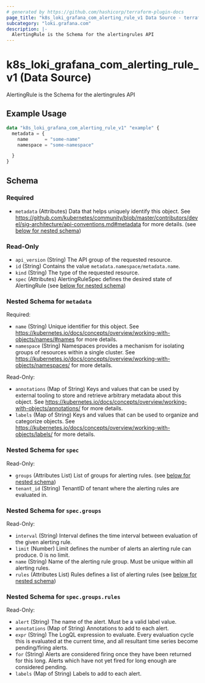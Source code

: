 ```yaml
---
# generated by https://github.com/hashicorp/terraform-plugin-docs
page_title: "k8s_loki_grafana_com_alerting_rule_v1 Data Source - terraform-provider-k8s"
subcategory: "loki.grafana.com"
description: |-
  AlertingRule is the Schema for the alertingrules API
---
```


# k8s_loki_grafana_com_alerting_rule_v1 (Data Source)

AlertingRule is the Schema for the alertingrules API

## Example Usage

```terraform
data "k8s_loki_grafana_com_alerting_rule_v1" "example" {
  metadata = {
    name      = "some-name"
    namespace = "some-namespace"

  }
}
```

<!-- schema generated by tfplugindocs -->
## Schema

### Required

- `metadata` (Attributes) Data that helps uniquely identify this object. See https://github.com/kubernetes/community/blob/master/contributors/devel/sig-architecture/api-conventions.md#metadata for more details. (see [below for nested schema](#nestedatt--metadata))

### Read-Only

- `api_version` (String) The API group of the requested resource.
- `id` (String) Contains the value `metadata.namespace/metadata.name`.
- `kind` (String) The type of the requested resource.
- `spec` (Attributes) AlertingRuleSpec defines the desired state of AlertingRule (see [below for nested schema](#nestedatt--spec))

<a id="nestedatt--metadata"></a>
### Nested Schema for `metadata`

Required:

- `name` (String) Unique identifier for this object. See https://kubernetes.io/docs/concepts/overview/working-with-objects/names/#names for more details.
- `namespace` (String) Namespaces provides a mechanism for isolating groups of resources within a single cluster. See https://kubernetes.io/docs/concepts/overview/working-with-objects/namespaces/ for more details.

Read-Only:

- `annotations` (Map of String) Keys and values that can be used by external tooling to store and retrieve arbitrary metadata about this object. See https://kubernetes.io/docs/concepts/overview/working-with-objects/annotations/ for more details.
- `labels` (Map of String) Keys and values that can be used to organize and categorize objects. See https://kubernetes.io/docs/concepts/overview/working-with-objects/labels/ for more details.


<a id="nestedatt--spec"></a>
### Nested Schema for `spec`

Read-Only:

- `groups` (Attributes List) List of groups for alerting rules. (see [below for nested schema](#nestedatt--spec--groups))
- `tenant_id` (String) TenantID of tenant where the alerting rules are evaluated in.

<a id="nestedatt--spec--groups"></a>
### Nested Schema for `spec.groups`

Read-Only:

- `interval` (String) Interval defines the time interval between evaluation of the given alerting rule.
- `limit` (Number) Limit defines the number of alerts an alerting rule can produce. 0 is no limit.
- `name` (String) Name of the alerting rule group. Must be unique within all alerting rules.
- `rules` (Attributes List) Rules defines a list of alerting rules (see [below for nested schema](#nestedatt--spec--groups--rules))

<a id="nestedatt--spec--groups--rules"></a>
### Nested Schema for `spec.groups.rules`

Read-Only:

- `alert` (String) The name of the alert. Must be a valid label value.
- `annotations` (Map of String) Annotations to add to each alert.
- `expr` (String) The LogQL expression to evaluate. Every evaluation cycle this is evaluated at the current time, and all resultant time series become pending/firing alerts.
- `for` (String) Alerts are considered firing once they have been returned for this long. Alerts which have not yet fired for long enough are considered pending.
- `labels` (Map of String) Labels to add to each alert.
